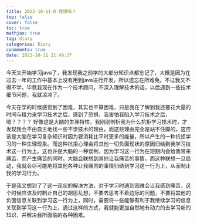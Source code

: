 ```yaml
---
title: 2023-10-11-D-畏惧吗？
top: false
cover: false
toc: true
mathjax: true
tag: diary
categories: Diary
conmments: true
date: 2023-10-11 21:49:37
---
```


今天又开始学习java了，我发现我之前学的大部分知识点都忘记了，大概是因为在过去一年的工作中基本上没有用到java进行开发，所以遗忘在所难免。不过我又不得不学，毕竟我现在作为一个技术顾问，不深入理解技术的话，以后遇到一些技术细节问题，我就凉凉了。

今天在学的时候感觉到了困难，其实也不算困难，只是我在了解到我还要花大量的时间与精力来学习技术之后，感到了恐惧，我害怕我陷入学习技术之后， 嗯？？？？ 好像这是大脑的生理特性，我刚刚剖析我为什么抗拒学习技术时，才发现我会不由自主地找一些不学技术的理由，而这些理由完全是站不住脚的。这应该是大脑在学习复杂知识时因为要消耗比平时更多的能量，所以产生的一种抗拒学习的一种生理现象。而这种抗拒心理会将其他一切负面现状的原因归结到我学习技术这一行为上。这也许是大脑的一种误判，因为学习这一行为在短期内会给我带来痛苦，而产生痛苦的同时，大脑会联想到其他让我痛苦的事情，而这种联想一旦启动，我就会尽可能地将其他各种让我痛苦的事情归结到学习这一行为上，从而制止我的学习行为。

于是我又想到了了这一现状的解决方法，对于学习时遇到困难会让我感到痛苦，这个时候应该及时制止自己的胡思乱想，不要去思考不着边际的问题，不要将其他的负面信息关联到学习这一行为上，同时，需要将一些能够有利于我继续学习的信息关联到学习这一行为上，通过这样的方式，我就能更加自然地有动力的去学习新的知识，并解决我所面临的各种困难。
